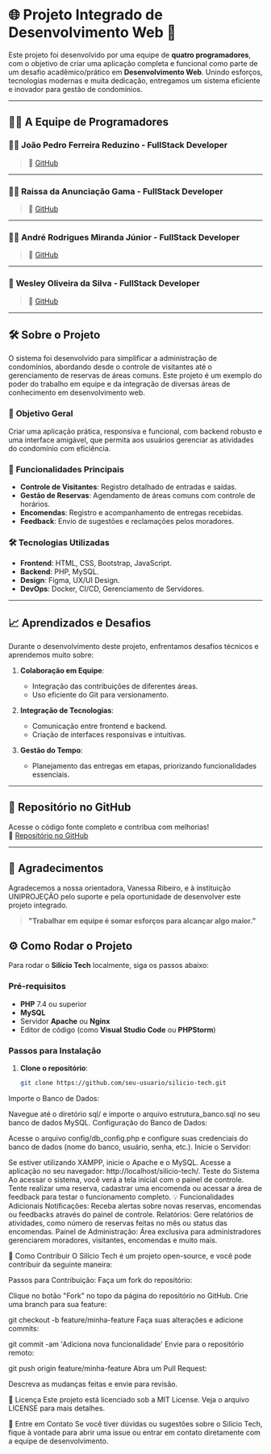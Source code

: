 # 🌐 **Projeto Integrado de Desenvolvimento Web** 🌟

Este projeto foi desenvolvido por uma equipe de **quatro programadores**, com o objetivo de criar uma aplicação completa e funcional como parte de um desafio acadêmico/prático em **Desenvolvimento Web**. Unindo esforços, tecnologias modernas e muita dedicação, entregamos um sistema eficiente e inovador para gestão de condomínios.

---

## 👨‍💻 **A Equipe de Programadores**

### 👨‍💻 **João Pedro Ferreira Reduzino** - FullStack Developer
> 🔗 [GitHub](https://github.com/JotaPe-dev)

---

### 👩‍💻 **Raissa da Anunciação Gama** - FullStack Developer
> 🔗 [GitHub](https://github.com/R4i5and0)

---

### 👨‍💻 **André Rodrigues Miranda Júnior** - FullStack Developer
> 🔗 [GitHub](https://github.com/Andre-Rodriguesjr)

---

### 🐸 **Wesley Oliveira da Silva** - FullStack Developer
> 🔗 [GitHub](https://github.com/Wsfrog)

---

## 🛠️ **Sobre o Projeto**

O sistema foi desenvolvido para simplificar a administração de condomínios, abordando desde o controle de visitantes até o gerenciamento de reservas de áreas comuns. Este projeto é um exemplo do poder do trabalho em equipe e da integração de diversas áreas de conhecimento em desenvolvimento web.

### 🚀 **Objetivo Geral**
Criar uma aplicação prática, responsiva e funcional, com backend robusto e uma interface amigável, que permita aos usuários gerenciar as atividades do condomínio com eficiência.

### 🔑 **Funcionalidades Principais**
- **Controle de Visitantes**: Registro detalhado de entradas e saídas.
- **Gestão de Reservas**: Agendamento de áreas comuns com controle de horários.
- **Encomendas**: Registro e acompanhamento de entregas recebidas.
- **Feedback**: Envio de sugestões e reclamações pelos moradores.

### 🛠️ **Tecnologias Utilizadas**
- **Frontend**: HTML, CSS, Bootstrap, JavaScript.
- **Backend**: PHP, MySQL.
- **Design**: Figma, UX/UI Design.
- **DevOps**: Docker, CI/CD, Gerenciamento de Servidores.

---

## 📈 **Aprendizados e Desafios**

Durante o desenvolvimento deste projeto, enfrentamos desafios técnicos e aprendemos muito sobre:

1. **Colaboração em Equipe**:
   - Integração das contribuições de diferentes áreas.
   - Uso eficiente do Git para versionamento.
   
2. **Integração de Tecnologias**:
   - Comunicação entre frontend e backend.
   - Criação de interfaces responsivas e intuitivas.

3. **Gestão do Tempo**:
   - Planejamento das entregas em etapas, priorizando funcionalidades essenciais.

---

## 🔗 **Repositório no GitHub**

Acesse o código fonte completo e contribua com melhorias!  
🔗 [Repositório no GitHub](https://github.com/seu-usuario/projeto-integrado)

---

## 🎉 **Agradecimentos**

Agradecemos a nossa orientadora, Vanessa Ribeiro, e à instituição UNIPROJEÇÃO pelo suporte e pela oportunidade de desenvolver este projeto integrado.

> **"Trabalhar em equipe é somar esforços para alcançar algo maior."**



## ⚙️ Como Rodar o Projeto

Para rodar o **Silício Tech** localmente, siga os passos abaixo:

### Pré-requisitos

- **PHP** 7.4 ou superior
- **MySQL**
- Servidor **Apache** ou **Nginx**
- Editor de código (como **Visual Studio Code** ou **PHPStorm**)

### Passos para Instalação

1. **Clone o repositório**:
   ```bash
   git clone https://github.com/seu-usuario/silicio-tech.git
Importe o Banco de Dados:

Navegue até o diretório sql/ e importe o arquivo estrutura_banco.sql no seu banco de dados MySQL.
Configuração do Banco de Dados:

Acesse o arquivo config/db_config.php e configure suas credenciais do banco de dados (nome do banco, usuário, senha, etc.).
Inicie o Servidor:

Se estiver utilizando XAMPP, inicie o Apache e o MySQL.
Acesse a aplicação no seu navegador: http://localhost/silicio-tech/.
Teste do Sistema
Ao acessar o sistema, você verá a tela inicial com o painel de controle.
Tente realizar uma reserva, cadastrar uma encomenda ou acessar a área de feedback para testar o funcionamento completo.
💡 Funcionalidades Adicionais
Notificações: Receba alertas sobre novas reservas, encomendas ou feedbacks através do painel de controle.
Relatórios: Gere relatórios de atividades, como número de reservas feitas no mês ou status das encomendas.
Painel de Administração: Área exclusiva para administradores gerenciarem moradores, visitantes, encomendas e muito mais.


🔧 Como Contribuir
O Silício Tech é um projeto open-source, e você pode contribuir da seguinte maneira:

Passos para Contribuição:
Faça um fork do repositório:

Clique no botão "Fork" no topo da página do repositório no GitHub.
Crie uma branch para sua feature:

git checkout -b feature/minha-feature
Faça suas alterações e adicione commits:

git commit -am 'Adiciona nova funcionalidade'
Envie para o repositório remoto:

git push origin feature/minha-feature
Abra um Pull Request:

Descreva as mudanças feitas e envie para revisão.


📝 Licença
Este projeto está licenciado sob a MIT License. Veja o arquivo LICENSE para mais detalhes.



📱 Entre em Contato
Se você tiver dúvidas ou sugestões sobre o Silício Tech, fique à vontade para abrir uma issue ou entrar em contato diretamente com a equipe de desenvolvimento.




